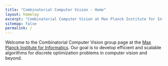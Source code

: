 ```yaml
---
title: "Combinatorial Computer Vision - Home"
layout: homelay
excerpt: "Combinatorial Computer Vision at Max Planck Institute for Informatics."
sitemap: false
permalink: /
---
```




Welcome to the Combinatorial Computer Vision group page at the [Max Planck Institute for Informatics](https://www.mpi-inf.mpg.de/departments/computer-vision-and-multimodal-computing/).
Our goal is to develop efficient and scalable algorithms for discrete optimization problems in computer vision and beyond.


 





